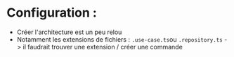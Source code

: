 # Configuration :

- Créer l'architecture est un peu relou
- Notamment les extensions de fichiers : `.use-case.ts`ou `.repository.ts` -> il faudrait trouver une extension / créer une commande
